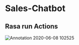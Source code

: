 # Sales-Chatbot
## Rasa run Actions ##
![Annotation 2020-06-08 102525](https://user-images.githubusercontent.com/54865943/84107607-18b34800-a9ec-11ea-9ffa-d10741f70df8.png)
